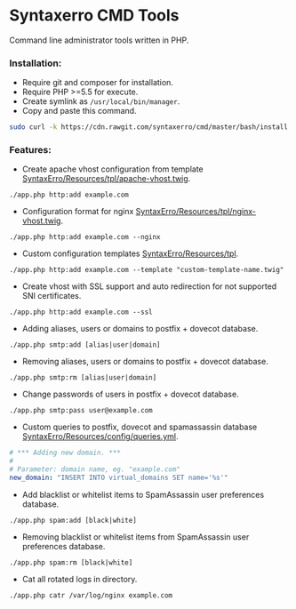 # Syntaxerro CMD Tools
Command line administrator tools written in PHP.

### Installation:
- Require git and composer for installation.
- Require PHP >=5.5 for execute.
- Create symlink as `/usr/local/bin/manager`.
- Copy and paste this command.
```bash
sudo curl -k https://cdn.rawgit.com/syntaxerro/cmd/master/bash/install.sh | bash
```

### Features:
- Create apache vhost configuration from template [SyntaxErro/Resources/tpl/apache-vhost.twig](https://github.com/syntaxerro/cmd/blob/master/src/SyntaxErro/Resources/tpl/apache-vhost.twig).
```
./app.php http:add example.com
```

- Configuration format for nginx [SyntaxErro/Resources/tpl/nginx-vhost.twig](https://github.com/syntaxerro/cmd/blob/master/src/SyntaxErro/Resources/tpl/nginx-vhost.twig).
```
./app.php http:add example.com --nginx
```

- Custom configuration templates [SyntaxErro/Resources/tpl](https://github.com/syntaxerro/cmd/blob/master/src/SyntaxErro/Resources/tpl).
```
./app.php http:add example.com --template "custom-template-name.twig"
```

- Create vhost with SSL support and auto redirection for not supported SNI certificates.
```
./app.php http:add example.com --ssl
```

- Adding aliases, users or domains to postfix + dovecot database.
```
./app.php smtp:add [alias|user|domain]
```

- Removing aliases, users or domains to postfix + dovecot database.
```
./app.php smtp:rm [alias|user|domain]
```

- Change passwords of users in postfix + dovecot database.
```
./app.php smtp:pass user@example.com
```

- Custom queries to postfix, dovecot and spamassassin database [SyntaxErro/Resources/config/queries.yml](https://github.com/syntaxerro/cmd/blob/master/src/SyntaxErro/Resources/config/queries.yml).
```yml
# *** Adding new domain. ***
#
# Parameter: domain name, eg. "example.com"
new_domain: "INSERT INTO virtual_domains SET name='%s'"
```

- Add blacklist or whitelist items to SpamAssassin user preferences database.
```
./app.php spam:add [black|white]
```


- Removing blacklist or whitelist items from SpamAssassin user preferences database.
```
./app.php spam:rm [black|white]
```

- Cat all rotated logs in directory.
```
./app.php catr /var/log/nginx example.com
```

